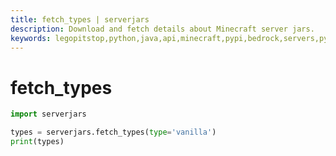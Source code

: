 ```yaml
---
title: fetch_types | serverjars
description: Download and fetch details about Minecraft server jars.
keywords: legopitstop,python,java,api,minecraft,pypi,bedrock,servers,pythonpackage,serverjars
---
```


# fetch_types

```py
import serverjars

types = serverjars.fetch_types(type='vanilla')
print(types)
```
